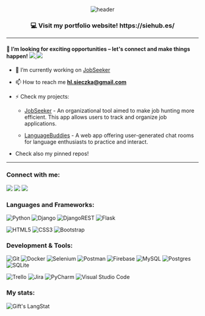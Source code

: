 

<!--
**sieczkah/sieczkah** is a ✨ _special_ ✨ repository because its `README.md` (this file) appears on your GitHub profile.

Here are some ideas to get you started:

- 🔭 I’m currently working on ...
- 🌱 I’m currently learning ...
- 👯 I’m looking to collaborate on ...
- 🤔 I’m looking for help with ...
- 💬 Ask me about ...
- 📫 How to reach me: ...
- 😄 Pronouns: ...
- ⚡ Fun fact: ...
-->

<div align="center">

![header](https://capsule-render.vercel.app/api?type=waving&color=521197&height=200&section=header&text=Hi,%20I'm%20Hubert%20Sieczka&fontSize=70&animation=fadeIn&fontAlignY=30&desc=Python%20Developer%20based%20in%20Bilbao&descAlignY=51&descAlign=62&fontColor=fff)



</div>

<h3 align="center">💻 Visit my portfolio website! https://siehub.es/</h3>
<hr>

<h4> 🚀 I’m looking for exciting opportunities – let's connect and make things happen!
<a href="https://linkedin.com/in/sieczkah" target="blank"><img src="https://img.shields.io/badge/linkedin-%230077B5.svg?style=socials&logo=linkedin&logoColor=white" /> </a><a href="mailto:hl.sieczka@gmail.com" target="blank"><img src="https://img.shields.io/badge/Gmail-D14836?style=socials&logo=gmail&logoColor=white" /></a></h4>

- 🔭 I’m currently working on [JobSeeker](https://github.com/sieczkah/Jobseek)

- 📫 How to reach me **hl.sieczka@gmail.com**
- ⚡ Check my projects:

  - [JobSeeker](https://github.com/sieczkah/Jobseek) - An organizational tool aimed to make job hunting more efficient. This app allows users to track and organize job applications.

  - [LanguageBuddies](https://github.com/sieczkah/LanguageBuddies) - A web app offering user-generated chat rooms for language enthusiasts to practice and interact.

- Check also my pinned repos!

<hr>
<!--  SOCIALS -->
<h3 align="left">Connect with me:</h3>
<p align="left">
    
<a href="https://linkedin.com/in/sieczkah" target="blank"><img src="https://img.shields.io/badge/linkedin-%230077B5.svg?style=socials&logo=linkedin&logoColor=white" /></a>
<a href="https://www.codewars.com/users/HubSie" target="blank"><img src="https://img.shields.io/badge/Codewars-B1361E?style=socials&logo=codewars&logoColor=grey" /></a>
<a href="mailto:hl.sieczka@gmail.com" target="blank"><img src="https://img.shields.io/badge/Gmail-D14836?style=socials&logo=gmail&logoColor=white" /></a>
    
</p>

<!-- LANGS -->
<h3 align="left">Languages and Frameworks:</h3>
<p align="left"> 
    
![Python](https://img.shields.io/badge/python-3670A0?style=flat&logo=python&logoColor=ffdd53)
![Django](https://img.shields.io/badge/django-%23092E20.svg?style=flat&logo=django&logoColor=white)
![DjangoREST](https://img.shields.io/badge/DJANGO-REST-ff1709?style=flat&logo=django&logoColor=white&color=ff1709&labelColor=gray)
![Flask](https://img.shields.io/badge/flask-%23000.svg?style=flat&logo=flask&logoColor=white)

    
![HTML5](https://img.shields.io/badge/html5-%23E34F26.svg?style=flat&logo=html5&logoColor=white)
![CSS3](https://img.shields.io/badge/css3-%231572B6.svg?style=flat&logo=css3&logoColor=white)
![Bootstrap](https://img.shields.io/badge/bootstrap-%238511FA.svg?style=flat&logo=bootstrap&logoColor=white)
    
 </p>
 
<!--  TOOLS  -->
<h3 align="left">Development & Tools:</h3>
<p align="left"> 

![Git](https://img.shields.io/badge/git-%23F05033.svg?style=flat&logo=git&logoColor=white)
![Docker](https://img.shields.io/badge/docker-%230db7ed.svg?style=flat&logo=docker&logoColor=white)
![Selenium](https://img.shields.io/badge/-selenium-%43B02A?style=flat&logo=selenium&logoColor=white)
![Postman](https://img.shields.io/badge/Postman-FF6C37?style=flat&logo=postman&logoColor=white)
![Firebase](https://img.shields.io/badge/firebase-%23039BE5.svg?style=flat&logo=firebase)
![MySQL](https://img.shields.io/badge/mysql-%2300f.svg?style=flat&logo=mysql&logoColor=white)
![Postgres](https://img.shields.io/badge/postgres-%23316192.svg?style=flat&logo=postgresql&logoColor=white)
![SQLite](https://img.shields.io/badge/sqlite-%2307405e.svg?style=flat&logo=sqlite&logoColor=white)
    
![Trello](https://img.shields.io/badge/Trello-%23026AA7.svg?style=flat&logo=Trello&logoColor=white)
![Jira](https://img.shields.io/badge/jira-%230A0FFF.svg?style=flat&logo=jira&logoColor=white)
![PyCharm](https://img.shields.io/badge/pycharm-143?style=flat&logo=pycharm&logoColor=black&color=black&labelColor=white)
![Visual Studio Code](https://img.shields.io/badge/Visual%20Studio%20Code-0078d7.svg?style=flat&logo=visual-studio-code&logoColor=white)
    
 </p>
 
 <h3 align="left">My stats:</h3>
<img align="center" src="https://github-readme-streak-stats.herokuapp.com/?user=sieczkah" alt="Gift's LangStat" />
